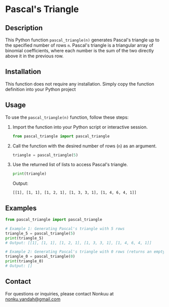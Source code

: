 
# Pascal's Triangle

## Description
This Python function `pascal_triangle(n)` generates Pascal's triangle up to the specified number of rows `n`. Pascal's triangle is a triangular array of binomial coefficients, where each number is the sum of the two directly above it in the previous row.

## Installation
This function does not require any installation. Simply copy the function definition into your Python project

## Usage
To use the `pascal_triangle(n)` function, follow these steps:

1. Import the function into your Python script or interactive session.
   ```python
   from pascal_triangle import pascal_triangle
   ```

2. Call the function with the desired number of rows (`n`) as an argument.
   ```python
   triangle = pascal_triangle(5)
   ```

3. Use the returned list of lists to access Pascal's triangle.
   ```python
   print(triangle)
   ```

   Output:
   ```
   [[1], [1, 1], [1, 2, 1], [1, 3, 3, 1], [1, 4, 6, 4, 1]]
   ```

## Examples
```python
from pascal_triangle import pascal_triangle

# Example 1: Generating Pascal's triangle with 5 rows
triangle_5 = pascal_triangle(5)
print(triangle_5)
# Output: [[1], [1, 1], [1, 2, 1], [1, 3, 3, 1], [1, 4, 6, 4, 1]]

# Example 2: Generating Pascal's triangle with 0 rows (returns an empty list)
triangle_0 = pascal_triangle(0)
print(triangle_0)
# Output: []
```

## Contact
For questions or inquiries, please contact Nonkuu at nonku.yandah@gmail.com
